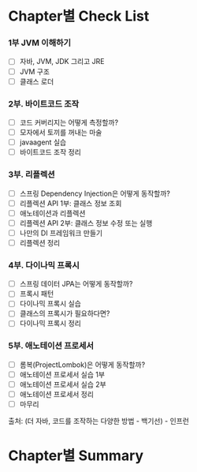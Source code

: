 # Chapter별 Check List
### 1부 JVM 이해하기
- [ ] 자바, JVM, JDK 그리고 JRE
- [ ] JVM 구조
- [ ] 클래스 로더
### 2부. 바이트코드 조작
- [ ] 코드 커버리지는 어떻게 측정할까?
- [ ] 모자에서 토끼를 꺼내는 마술
- [ ] javaagent 실습
- [ ] 바이트코드 조작 정리
### 3부. 리플렉션
- [ ] 스프링 Dependency Injection은 어떻게 동작할까?
- [ ] 리플렉션 API 1부: 클래스 정보 조회
- [ ] 애노테이션과 리플렉션
- [ ] 리플렉션 API 2부: 클래스 정보 수정 또는 실행
- [ ] 나만의 DI 프레임워크 만들기
- [ ] 리플렉션 정리
### 4부. 다이나믹 프록시
- [ ] 스프링 데이터 JPA는 어떻게 동작할까?
- [ ] 프록시 패턴
- [ ] 다이나믹 프록시 실습
- [ ] 클래스의 프록시가 필요하다면?
- [ ] 다이나믹 프록시 정리
### 5부. 애노테이션 프로세서
- [ ] 롬복(ProjectLombok)은 어떻게 동작할까?
- [ ] 애노테이션 프로세서 실습 1부
- [ ] 애노테이션 프로세서 실습 2부
- [ ] 애노테이션 프로세서 정리
- [ ] 마무리

출처: (더 자바, 코드를 조작하는 다양한 방법 - 백기선) - 인프런

# Chapter별 Summary
